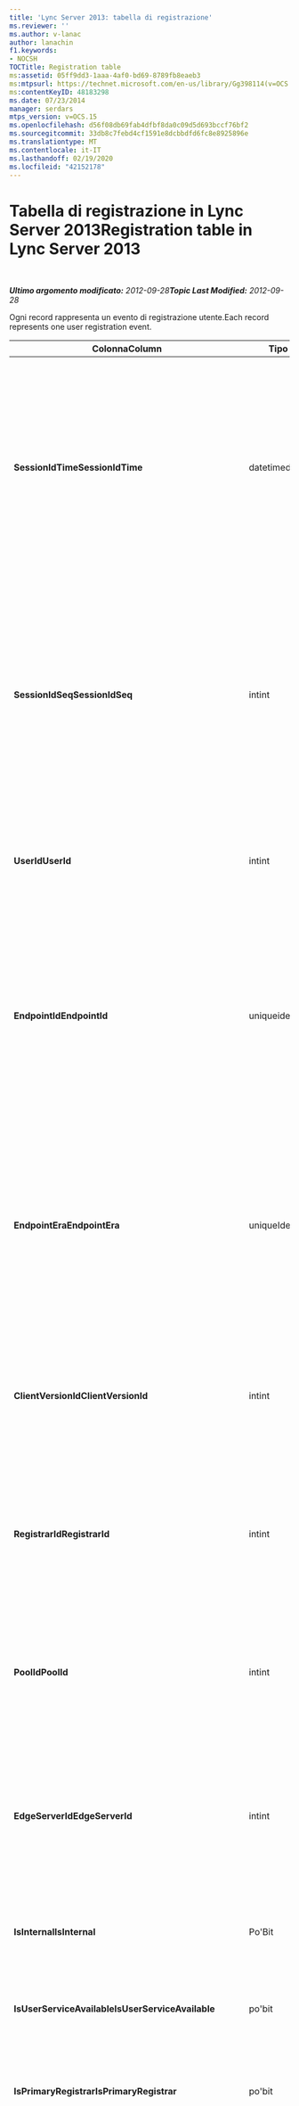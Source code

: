 ```yaml
---
title: 'Lync Server 2013: tabella di registrazione'
ms.reviewer: ''
ms.author: v-lanac
author: lanachin
f1.keywords:
- NOCSH
TOCTitle: Registration table
ms:assetid: 05ff9dd3-1aaa-4af0-bd69-8789fb8eaeb3
ms:mtpsurl: https://technet.microsoft.com/en-us/library/Gg398114(v=OCS.15)
ms:contentKeyID: 48183298
ms.date: 07/23/2014
manager: serdars
mtps_version: v=OCS.15
ms.openlocfilehash: d56f08db69fab4dfbf8da0c09d5d693bccf76bf2
ms.sourcegitcommit: 33db8c7febd4cf1591e8dcbbdfd6fc8e8925896e
ms.translationtype: MT
ms.contentlocale: it-IT
ms.lasthandoff: 02/19/2020
ms.locfileid: "42152178"
---
```

<div data-xmlns="http://www.w3.org/1999/xhtml">

<div class="topic" data-xmlns="http://www.w3.org/1999/xhtml" data-msxsl="urn:schemas-microsoft-com:xslt" data-cs="http://msdn.microsoft.com/">

<div data-asp="https://msdn2.microsoft.com/asp">

# <a name="registration-table-in-lync-server-2013"></a><span data-ttu-id="7531a-102">Tabella di registrazione in Lync Server 2013</span><span class="sxs-lookup"><span data-stu-id="7531a-102">Registration table in Lync Server 2013</span></span>

</div>

<div id="mainSection">

<div id="mainBody">

<span> </span>

<span data-ttu-id="7531a-103">_**Ultimo argomento modificato:** 2012-09-28_</span><span class="sxs-lookup"><span data-stu-id="7531a-103">_**Topic Last Modified:** 2012-09-28_</span></span>

<span data-ttu-id="7531a-104">Ogni record rappresenta un evento di registrazione utente.</span><span class="sxs-lookup"><span data-stu-id="7531a-104">Each record represents one user registration event.</span></span>


<table>
<colgroup>
<col style="width: 25%" />
<col style="width: 25%" />
<col style="width: 25%" />
<col style="width: 25%" />
</colgroup>
<thead>
<tr class="header">
<th><span data-ttu-id="7531a-105">Colonna</span><span class="sxs-lookup"><span data-stu-id="7531a-105">Column</span></span></th>
<th><span data-ttu-id="7531a-106">Tipo di dati</span><span class="sxs-lookup"><span data-stu-id="7531a-106">Data Type</span></span></th>
<th><span data-ttu-id="7531a-107">Chiave/indice</span><span class="sxs-lookup"><span data-stu-id="7531a-107">Key/Index</span></span></th>
<th><span data-ttu-id="7531a-108">Dettagli</span><span class="sxs-lookup"><span data-stu-id="7531a-108">Details</span></span></th>
</tr>
</thead>
<tbody>
<tr class="odd">
<td><p><span data-ttu-id="7531a-109"><strong>SessionIdTime</strong></span><span class="sxs-lookup"><span data-stu-id="7531a-109"><strong>SessionIdTime</strong></span></span></p></td>
<td><p><span data-ttu-id="7531a-110">datetime</span><span class="sxs-lookup"><span data-stu-id="7531a-110">datetime</span></span></p></td>
<td><p><span data-ttu-id="7531a-111">Primaria, esterna</span><span class="sxs-lookup"><span data-stu-id="7531a-111">Primary, Foreign</span></span></p></td>
<td><p><span data-ttu-id="7531a-112">Data e ora della richiesta di sessione.</span><span class="sxs-lookup"><span data-stu-id="7531a-112">Time of session request.</span></span> <span data-ttu-id="7531a-113">Valore utilizzato insieme a <strong>SessionIdSeq</strong> per identificare in modo univoco una sessione.</span><span class="sxs-lookup"><span data-stu-id="7531a-113">Used in conjunction with <strong>SessionIdSeq</strong> to uniquely identify a session.</span></span> <span data-ttu-id="7531a-114">Per ulteriori informazioni, vedere la <a href="lync-server-2013-dialogs-table.md">tabella Dialogs in Lync Server 2013</a> .</span><span class="sxs-lookup"><span data-stu-id="7531a-114">See the <a href="lync-server-2013-dialogs-table.md">Dialogs table in Lync Server 2013</a> for more information.</span></span></p></td>
</tr>
<tr class="even">
<td><p><span data-ttu-id="7531a-115"><strong>SessionIdSeq</strong></span><span class="sxs-lookup"><span data-stu-id="7531a-115"><strong>SessionIdSeq</strong></span></span></p></td>
<td><p><span data-ttu-id="7531a-116">int</span><span class="sxs-lookup"><span data-stu-id="7531a-116">int</span></span></p></td>
<td><p><span data-ttu-id="7531a-117">Primaria, esterna</span><span class="sxs-lookup"><span data-stu-id="7531a-117">Primary, Foreign</span></span></p></td>
<td><p><span data-ttu-id="7531a-118">Numero ID per identificare la sessione.</span><span class="sxs-lookup"><span data-stu-id="7531a-118">ID number to identify the session.</span></span> <span data-ttu-id="7531a-119">Valore utilizzato insieme a <strong>SessionIdTime</strong> per identificare in modo univoco una sessione.</span><span class="sxs-lookup"><span data-stu-id="7531a-119">Used in conjunction with <strong>SessionIdTime</strong> to uniquely identify a session.</span></span> <span data-ttu-id="7531a-120">Per ulteriori informazioni, vedere la <a href="lync-server-2013-dialogs-table.md">tabella Dialogs in Lync Server 2013</a> .</span><span class="sxs-lookup"><span data-stu-id="7531a-120">See the <a href="lync-server-2013-dialogs-table.md">Dialogs table in Lync Server 2013</a> for more information.</span></span></p></td>
</tr>
<tr class="odd">
<td><p><span data-ttu-id="7531a-121"><strong>UserId</strong></span><span class="sxs-lookup"><span data-stu-id="7531a-121"><strong>UserId</strong></span></span></p></td>
<td><p><span data-ttu-id="7531a-122">int</span><span class="sxs-lookup"><span data-stu-id="7531a-122">int</span></span></p></td>
<td><p><span data-ttu-id="7531a-123">Stranieri</span><span class="sxs-lookup"><span data-stu-id="7531a-123">Foreign</span></span></p></td>
<td><p><span data-ttu-id="7531a-124">ID utente.</span><span class="sxs-lookup"><span data-stu-id="7531a-124">The user ID.</span></span> <span data-ttu-id="7531a-125">Per ulteriori informazioni, vedere la <a href="lync-server-2013-users-table.md">tabella users in Lync Server 2013</a> .</span><span class="sxs-lookup"><span data-stu-id="7531a-125">See the <a href="lync-server-2013-users-table.md">Users table in Lync Server 2013</a> for more information.</span></span></p></td>
</tr>
<tr class="even">
<td><p><span data-ttu-id="7531a-126"><strong>EndpointId</strong></span><span class="sxs-lookup"><span data-stu-id="7531a-126"><strong>EndpointId</strong></span></span></p></td>
<td><p><span data-ttu-id="7531a-127">uniqueidentifier</span><span class="sxs-lookup"><span data-stu-id="7531a-127">uniqueidentifier</span></span></p></td>
<td></td>
<td><p><span data-ttu-id="7531a-p104">GUID per identificare un endpoint di registrazione. L'evento di registrazione dallo stesso computer dello stesso utente in genere avrà lo stesso ID endpoint. Computer diversi hanno un ID endpoint diverso.</span><span class="sxs-lookup"><span data-stu-id="7531a-p104">A GUID to identify a registration endpoint. Usually the register event from the same computer of the same user will have the same endpoint ID. Different machines have a different endpoint ID.</span></span></p></td>
</tr>
<tr class="odd">
<td><p><span data-ttu-id="7531a-131"><strong>EndpointEra</strong></span><span class="sxs-lookup"><span data-stu-id="7531a-131"><strong>EndpointEra</strong></span></span></p></td>
<td><p><span data-ttu-id="7531a-132">uniqueIdentifier</span><span class="sxs-lookup"><span data-stu-id="7531a-132">uniqueIdentifier</span></span></p></td>
<td></td>
<td><p><span data-ttu-id="7531a-133">ID utilizzato per distinguere le registrazioni che interessano lo stesso utente e lo stesso endpoint.</span><span class="sxs-lookup"><span data-stu-id="7531a-133">ID used to differentiate registrations that involve the same user and the same endpoint.</span></span></p>
<p><span data-ttu-id="7531a-134">Questo campo è stato introdotto in Microsoft Lync Server 2013.</span><span class="sxs-lookup"><span data-stu-id="7531a-134">This field was introduced in Microsoft Lync Server 2013.</span></span></p></td>
</tr>
<tr class="even">
<td><p><span data-ttu-id="7531a-135"><strong>ClientVersionId</strong></span><span class="sxs-lookup"><span data-stu-id="7531a-135"><strong>ClientVersionId</strong></span></span></p></td>
<td><p><span data-ttu-id="7531a-136">int</span><span class="sxs-lookup"><span data-stu-id="7531a-136">int</span></span></p></td>
<td><p><span data-ttu-id="7531a-137">Stranieri</span><span class="sxs-lookup"><span data-stu-id="7531a-137">Foreign</span></span></p></td>
<td><p><span data-ttu-id="7531a-138">Versione client dell'utente corrente.</span><span class="sxs-lookup"><span data-stu-id="7531a-138">Client version of current user.</span></span> <span data-ttu-id="7531a-139">Per ulteriori informazioni, vedere la <a href="lync-server-2013-clientversions-table.md">Tabella ClientVersions in Lync Server 2013</a> .</span><span class="sxs-lookup"><span data-stu-id="7531a-139">See the <a href="lync-server-2013-clientversions-table.md">ClientVersions table in Lync Server 2013</a> for more information.</span></span></p></td>
</tr>
<tr class="odd">
<td><p><span data-ttu-id="7531a-140"><strong>RegistrarId</strong></span><span class="sxs-lookup"><span data-stu-id="7531a-140"><strong>RegistrarId</strong></span></span></p></td>
<td><p><span data-ttu-id="7531a-141">int</span><span class="sxs-lookup"><span data-stu-id="7531a-141">int</span></span></p></td>
<td><p><span data-ttu-id="7531a-142">Stranieri</span><span class="sxs-lookup"><span data-stu-id="7531a-142">Foreign</span></span></p></td>
<td><p><span data-ttu-id="7531a-143">ID del server di registrazione utilizzato per la registrazione.</span><span class="sxs-lookup"><span data-stu-id="7531a-143">ID of the Registrar Server used for registration.</span></span> <span data-ttu-id="7531a-144">Per ulteriori informazioni, vedere la <a href="lync-server-2013-servers-table.md">tabella Servers in Lync server 2013</a> .</span><span class="sxs-lookup"><span data-stu-id="7531a-144">See the <a href="lync-server-2013-servers-table.md">Servers table in Lync Server 2013</a> for more information.</span></span></p></td>
</tr>
<tr class="even">
<td><p><span data-ttu-id="7531a-145"><strong>PoolId</strong></span><span class="sxs-lookup"><span data-stu-id="7531a-145"><strong>PoolId</strong></span></span></p></td>
<td><p><span data-ttu-id="7531a-146">int</span><span class="sxs-lookup"><span data-stu-id="7531a-146">int</span></span></p></td>
<td><p><span data-ttu-id="7531a-147">Stranieri</span><span class="sxs-lookup"><span data-stu-id="7531a-147">Foreign</span></span></p></td>
<td><p><span data-ttu-id="7531a-148">ID del pool in cui è stata acquisita la sessione.</span><span class="sxs-lookup"><span data-stu-id="7531a-148">ID of the pool in which the session was captured.</span></span> <span data-ttu-id="7531a-149">Per ulteriori informazioni, vedere la <a href="lync-server-2013-pools-table.md">Tabella Pools in Lync Server 2013</a> .</span><span class="sxs-lookup"><span data-stu-id="7531a-149">See the <a href="lync-server-2013-pools-table.md">Pools table in Lync Server 2013</a> for more information.</span></span></p></td>
</tr>
<tr class="odd">
<td><p><span data-ttu-id="7531a-150"><strong>EdgeServerId</strong></span><span class="sxs-lookup"><span data-stu-id="7531a-150"><strong>EdgeServerId</strong></span></span></p></td>
<td><p><span data-ttu-id="7531a-151">int</span><span class="sxs-lookup"><span data-stu-id="7531a-151">int</span></span></p></td>
<td><p><span data-ttu-id="7531a-152">Stranieri</span><span class="sxs-lookup"><span data-stu-id="7531a-152">Foreign</span></span></p></td>
<td><p><span data-ttu-id="7531a-153">Server perimetrale attraverso il quale passa la registrazione.</span><span class="sxs-lookup"><span data-stu-id="7531a-153">Edge Server the registration is going through.</span></span> <span data-ttu-id="7531a-154">Per ulteriori informazioni, vedere la <a href="lync-server-2013-edgeservers-table.md">tabella EdgeServers in Lync Server 2013</a> .</span><span class="sxs-lookup"><span data-stu-id="7531a-154">See the <a href="lync-server-2013-edgeservers-table.md">EdgeServers table in Lync Server 2013</a> for more information.</span></span></p></td>
</tr>
<tr class="even">
<td><p><span data-ttu-id="7531a-155"><strong>IsInternal</strong></span><span class="sxs-lookup"><span data-stu-id="7531a-155"><strong>IsInternal</strong></span></span></p></td>
<td><p><span data-ttu-id="7531a-156">Po'</span><span class="sxs-lookup"><span data-stu-id="7531a-156">Bit</span></span></p></td>
<td></td>
<td><p><span data-ttu-id="7531a-157">Se l'utente è connesso o meno dall'interno.</span><span class="sxs-lookup"><span data-stu-id="7531a-157">Whether the user is logged on from internal or not.</span></span></p></td>
</tr>
<tr class="odd">
<td><p><span data-ttu-id="7531a-158"><strong>IsUserServiceAvailable</strong></span><span class="sxs-lookup"><span data-stu-id="7531a-158"><strong>IsUserServiceAvailable</strong></span></span></p></td>
<td><p><span data-ttu-id="7531a-159">po'</span><span class="sxs-lookup"><span data-stu-id="7531a-159">bit</span></span></p></td>
<td></td>
<td><p><span data-ttu-id="7531a-160">Se il servizio utente è disponibile o meno.</span><span class="sxs-lookup"><span data-stu-id="7531a-160">Whether the UserService is available or not.</span></span></p></td>
</tr>
<tr class="even">
<td><p><span data-ttu-id="7531a-161"><strong>IsPrimaryRegistrar</strong></span><span class="sxs-lookup"><span data-stu-id="7531a-161"><strong>IsPrimaryRegistrar</strong></span></span></p></td>
<td><p><span data-ttu-id="7531a-162">po'</span><span class="sxs-lookup"><span data-stu-id="7531a-162">bit</span></span></p></td>
<td></td>
<td><p><span data-ttu-id="7531a-163">Se registrare o meno nella funzione di registrazione principale.</span><span class="sxs-lookup"><span data-stu-id="7531a-163">Whether register to the primary Registrar or not.</span></span></p></td>
</tr>
<tr class="odd">
<td><p><span data-ttu-id="7531a-164"><strong>IsPrimaryRegistrarCentral</strong></span><span class="sxs-lookup"><span data-stu-id="7531a-164"><strong>IsPrimaryRegistrarCentral</strong></span></span></p></td>
<td><p><span data-ttu-id="7531a-165">po'</span><span class="sxs-lookup"><span data-stu-id="7531a-165">bit</span></span></p></td>
<td></td>
<td><p><span data-ttu-id="7531a-166">Indica se l'utente è registrato o meno con un Survivable Branch Appliance.</span><span class="sxs-lookup"><span data-stu-id="7531a-166">Indicates whether or not the user is registered with a survivable branch appliance.</span></span></p>
<p><span data-ttu-id="7531a-167">Questo campo è stato introdotto in Microsoft Lync Server 2013.</span><span class="sxs-lookup"><span data-stu-id="7531a-167">This field was introduced in Microsoft Lync Server 2013.</span></span></p></td>
</tr>
<tr class="even">
<td><p><span data-ttu-id="7531a-168"><strong>RegisterTime</strong></span><span class="sxs-lookup"><span data-stu-id="7531a-168"><strong>RegisterTime</strong></span></span></p></td>
<td><p><span data-ttu-id="7531a-169">datetime</span><span class="sxs-lookup"><span data-stu-id="7531a-169">datetime</span></span></p></td>
<td></td>
<td><p><span data-ttu-id="7531a-170">Data/ora di registrazione.</span><span class="sxs-lookup"><span data-stu-id="7531a-170">Registration time.</span></span></p></td>
</tr>
<tr class="odd">
<td><p><span data-ttu-id="7531a-171"><strong>DeRegisterTime</strong></span><span class="sxs-lookup"><span data-stu-id="7531a-171"><strong>DeRegisterTime</strong></span></span></p></td>
<td><p><span data-ttu-id="7531a-172">datetime</span><span class="sxs-lookup"><span data-stu-id="7531a-172">datetime</span></span></p></td>
<td></td>
<td><p><span data-ttu-id="7531a-173">Data/ora di annullamento della registrazione.</span><span class="sxs-lookup"><span data-stu-id="7531a-173">De-Registration time.</span></span></p></td>
</tr>
<tr class="even">
<td><p><span data-ttu-id="7531a-174"><strong>ResponseCode</strong></span><span class="sxs-lookup"><span data-stu-id="7531a-174"><strong>ResponseCode</strong></span></span></p></td>
<td><p><span data-ttu-id="7531a-175">int</span><span class="sxs-lookup"><span data-stu-id="7531a-175">int</span></span></p></td>
<td></td>
<td><p><span data-ttu-id="7531a-176">Codice di risposta della richiesta di registrazione.</span><span class="sxs-lookup"><span data-stu-id="7531a-176">Response code of the register request.</span></span></p></td>
</tr>
<tr class="odd">
<td><p><span data-ttu-id="7531a-177"><strong>DiagnosticId</strong></span><span class="sxs-lookup"><span data-stu-id="7531a-177"><strong>DiagnosticId</strong></span></span></p></td>
<td><p><span data-ttu-id="7531a-178">int</span><span class="sxs-lookup"><span data-stu-id="7531a-178">int</span></span></p></td>
<td></td>
<td><p><span data-ttu-id="7531a-p109">ID diagnostica della richiesta di registrazione. Indica il tipo di informazioni diagnostiche.</span><span class="sxs-lookup"><span data-stu-id="7531a-p109">Diagnostic ID of the register request. This indicates that diagnostic information type.</span></span></p></td>
</tr>
<tr class="even">
<td><p><span data-ttu-id="7531a-181"><strong>DeviceId</strong></span><span class="sxs-lookup"><span data-stu-id="7531a-181"><strong>DeviceId</strong></span></span></p></td>
<td><p><span data-ttu-id="7531a-182">int</span><span class="sxs-lookup"><span data-stu-id="7531a-182">int</span></span></p></td>
<td><p><span data-ttu-id="7531a-183">Stranieri</span><span class="sxs-lookup"><span data-stu-id="7531a-183">Foreign</span></span></p></td>
<td><p><span data-ttu-id="7531a-184">Dispositivo da cui proviene la richiesta di registrazione.</span><span class="sxs-lookup"><span data-stu-id="7531a-184">The device that the register request is coming from.</span></span> <span data-ttu-id="7531a-185">Per ulteriori informazioni, vedere la <a href="lync-server-2013-devices-table.md">Tabella Devices in Lync Server 2013</a> .</span><span class="sxs-lookup"><span data-stu-id="7531a-185">See the <a href="lync-server-2013-devices-table.md">Devices table in Lync Server 2013</a> for more information.</span></span></p></td>
</tr>
<tr class="odd">
<td><p><span data-ttu-id="7531a-186"><strong>DeRegisterTypeId</strong></span><span class="sxs-lookup"><span data-stu-id="7531a-186"><strong>DeRegisterTypeId</strong></span></span></p></td>
<td><p><span data-ttu-id="7531a-187">tinyint</span><span class="sxs-lookup"><span data-stu-id="7531a-187">tinyint</span></span></p></td>
<td><p><span data-ttu-id="7531a-188">Stranieri</span><span class="sxs-lookup"><span data-stu-id="7531a-188">Foreign</span></span></p></td>
<td><p><span data-ttu-id="7531a-189">Motivo dell'annullamento della registrazione, ad esempio 'user initiated' (avviato dall'utente), 'registration expired' (registrazione scaduta), 'client fail' (problema del client) e così via.</span><span class="sxs-lookup"><span data-stu-id="7531a-189">The reason of de-register, such as ‘user initiated’, ‘registration expired’, ‘client fail’, and more.</span></span> <span data-ttu-id="7531a-190">Per ulteriori informazioni, vedere la <a href="lync-server-2013-deregistertype-table.md">Tabella DeRegisterType in Lync Server 2013</a> .</span><span class="sxs-lookup"><span data-stu-id="7531a-190">See the <a href="lync-server-2013-deregistertype-table.md">DeRegisterType table in Lync Server 2013</a> for more information.</span></span></p></td>
</tr>
<tr class="even">
<td><p><span data-ttu-id="7531a-191"><strong>IPAddress</strong></span><span class="sxs-lookup"><span data-stu-id="7531a-191"><strong>IPAddress</strong></span></span></p></td>
<td><p><span data-ttu-id="7531a-192">nvarchar (256)</span><span class="sxs-lookup"><span data-stu-id="7531a-192">nvarchar(256)</span></span></p></td>
<td></td>
<td><p><span data-ttu-id="7531a-193">Indirizzo IP dell'endpoint con cui l'utente è registrato.</span><span class="sxs-lookup"><span data-stu-id="7531a-193">IP address of the endpoint the user registered with.</span></span> <span data-ttu-id="7531a-194">Può essere un indirizzo IPv4 o IPv6.</span><span class="sxs-lookup"><span data-stu-id="7531a-194">This can be an IPv4 address or an IPv6 address.</span></span></p>
<p><span data-ttu-id="7531a-195">Questo campo è stato introdotto in Microsoft Lync Server 2013.</span><span class="sxs-lookup"><span data-stu-id="7531a-195">This field was introduced in Microsoft Lync Server 2013.</span></span></p></td>
</tr>
</tbody>
</table>


</div>

<span> </span>

</div>

</div>

</div>


